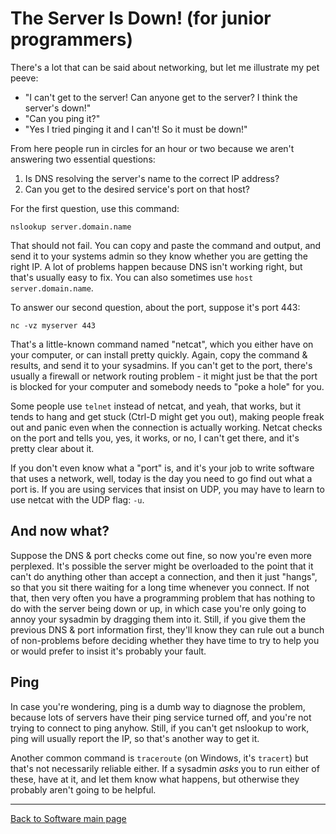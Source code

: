 # The Server Is Down! (for junior programmers)

There's a lot that can be said about networking, but let me illustrate my pet peeve:

- "I can't get to the server! Can anyone get to the server? I think the server's down!"
- "Can you ping it?"
- "Yes I tried pinging it and I can't! So it must be down!"

From here people run in circles for an hour or two because we aren't answering two essential questions:

1. Is DNS resolving the server's name to the correct IP address?
2. Can you get to the desired service's port on that host?

For the first question, use this command:

    nslookup server.domain.name

That should not fail. You can copy and paste the command and output, and send it to your systems admin so they know whether you are getting the right IP. A lot of problems happen because DNS isn't working right, but that's usually easy to fix. You can also sometimes use `host server.domain.name`.

To answer our second question, about the port, suppose it's port 443:

    nc -vz myserver 443

That's a little-known command named "netcat", which you either have on your computer, or can install pretty quickly. Again, copy the command & results, and send it to your sysadmins. If you can't get to the port, there's usually a firewall or network routing problem - it might just be that the port is blocked for your computer and somebody needs to "poke a hole" for you.

Some people use `telnet` instead of netcat, and yeah, that works, but it tends to hang and get stuck (Ctrl-D might get you out), making people freak out and panic even when the connection is actually working. Netcat checks on the port and tells you, yes, it works, or no, I can't get there, and it's pretty clear about it.

If you don't even know what a "port" is, and it's your job to write software that uses a network, well, today is the day you need to go find out what a port is. If you are using services that insist on UDP, you may have to learn to use netcat with the UDP flag: `-u`.

## And now what?

Suppose the DNS & port checks come out fine, so now you're even more perplexed. It's possible the server might be overloaded to the point that it can't do anything other than accept a connection, and then it just "hangs", so that you sit there waiting for a long time whenever you connect. If not that, then very often you have a programming problem that has nothing to do with the server being down or up, in which case you're only going to annoy your sysadmin by dragging them into it. Still, if you give them the previous DNS & port information first, they'll know they can rule out a bunch of non-problems before deciding whether they have time to try to help you or would prefer to insist it's probably your fault.

## Ping

In case you're wondering, ping is a dumb way to diagnose the problem, because lots of servers have their ping service turned off, and you're not trying to connect to ping anyhow. Still, if you can't get nslookup to work, ping will usually report the IP, so that's another way to get it.

Another common command is `traceroute` (on Windows, it's `tracert`) but that's not necessarily reliable either. If a sysadmin _asks_ you to run either of these, have at it, and let them know what happens, but otherwise they probably aren't going to be helpful.

----

[Back to Software main page](./README.md)
